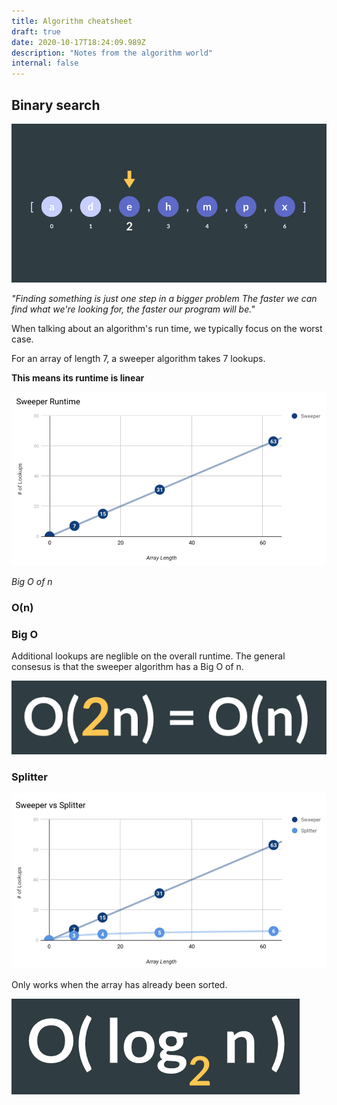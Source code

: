 ```yaml
---
title: Algorithm cheatsheet
draft: true
date: 2020-10-17T18:24:09.989Z
description: "Notes from the algorithm world"
internal: false
---
```


## Binary search

![lookup example](./fig-a.png)

_"Finding something is just one step in a bigger problem The faster we can find what we're looking for, the faster our program will be."_

When talking about an algorithm's run time, we typically focus on the worst case.

For an array of length 7, a sweeper algorithm takes 7 lookups.

**This means its runtime is linear**

![sweeper-runtime ](./sweeper-runtime.png)

_Big O of n_

### O(n)

### Big O

Additional lookups are neglible on the overall runtime. The general consesus is that the sweeper algorithm has a Big O of n.

![o notation exampl](./fig-oequals.png)

### Splitter

![splitter runtime](./splitter-runtime.png)

Only works when the array has already been sorted.

![log o](./fig-log.png)
